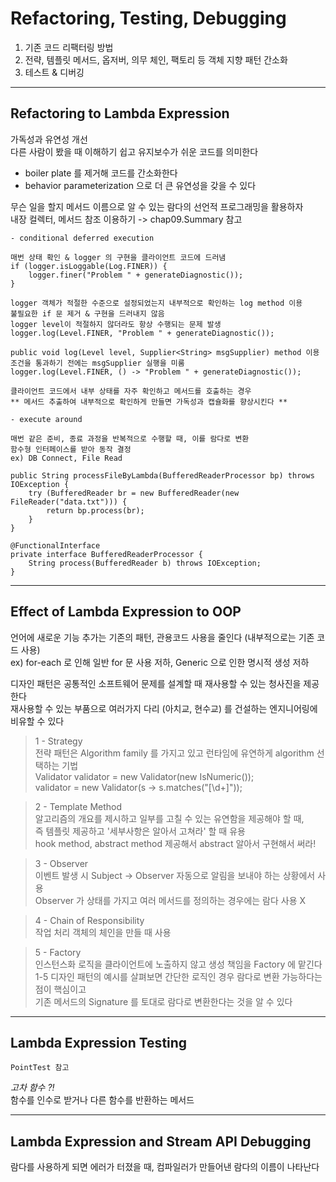 # Refactoring, Testing, Debugging

1. 기존 코드 리팩터링 방법
2. 전략, 템플릿 메서드, 옵저버, 의무 체인, 팩토리 등 객체 지향 패턴 간소화
3. 테스트 & 디버깅

<hr>

## Refactoring to Lambda Expression

가독성과 유연성 개선 <br>
다른 사람이 봤을 때 이해하기 쉽고 유지보수가 쉬운 코드를 의미한다

- boiler plate 를 제거해 코드를 간소화한다
- behavior parameterization 으로 더 큰 유연성을 갖을 수 있다

무슨 일을 할지 메서드 이름으로 알 수 있는 람다의 선언적 프로그래밍을 활용하자 <br>
내장 컬렉터, 메서드 참조 이용하기 -> chap09.Summary 참고

~~~
- conditional deferred execution

매번 상태 확인 & logger 의 구현을 클라이언트 코드에 드러냄
if (logger.isLoggable(Log.FINER)) {
    logger.finer("Problem " + generateDiagnostic());
}

logger 객체가 적절한 수준으로 설정되었는지 내부적으로 확인하는 log method 이용
불필요한 if 문 제거 & 구현을 드러내지 않음
logger level이 적절하지 않더라도 항상 수행되는 문제 발생
logger.log(Level.FINER, "Problem " + generateDiagnostic());

public void log(Level level, Supplier<String> msgSupplier) method 이용
조건을 통과하기 전에는 msgSupplier 실행을 미룸
logger.log(Level.FINER, () -> "Problem " + generateDiagnostic());

클라이언트 코드에서 내부 상태를 자주 확인하고 메서드를 호출하는 경우
** 메서드 추출하여 내부적으로 확인하게 만들면 가독성과 캡슐화를 향상시킨다 **
~~~

~~~
- execute around

매번 같은 준비, 종료 과정을 반복적으로 수행할 때, 이를 람다로 변환
함수형 인터페이스를 받아 동작 결정
ex) DB Connect, File Read

public String processFileByLambda(BufferedReaderProcessor bp) throws IOException {
    try (BufferedReader br = new BufferedReader(new FileReader("data.txt"))) {
        return bp.process(br);
    }
}

@FunctionalInterface
private interface BufferedReaderProcessor {
    String process(BufferedReader b) throws IOException;
}
~~~

<hr>

## Effect of Lambda Expression to OOP

언어에 새로운 기능 추가는 기존의 패턴, 관용코드 사용을 줄인다 (내부적으로는 기존 코드 사용) <br>
ex) for-each 로 인해 일반 for 문 사용 저하, Generic 으로 인한 명시적 생성 저하

디자인 패턴은 공통적인 소프트웨어 문제를 설계할 때 재사용할 수 있는 청사진을 제공한다 <br>
재사용할 수 있는 부품으로 여러가지 다리 (아치교, 현수교) 를 건설하는 엔지니어링에 비유할 수 있다

> 1 - Strategy <br>
> 전략 패턴은 Algorithm family 를 가지고 있고 런타임에 유연하게 algorithm 선택하는 기법 <br>
> Validator validator = new Validator(new IsNumeric()); <br>
> validator = new Validator(s -> s.matches("[\\d+]"));

> 2 - Template Method <br>
> 알고리즘의 개요를 제시하고 일부를 고칠 수 있는 유연함을 제공해야 할 때, <br>
> 즉 템플릿 제공하고 '세부사항은 알아서 고쳐라' 할 때 유용 <br>
> hook method, abstract method 제공해서 abstract 알아서 구현해서 써라!

> 3 - Observer <br>
> 이벤트 발생 시 Subject -> Observer 자동으로 알림을 보내야 하는 상황에서 사용 <br>
> Observer 가 상태를 가지고 여러 메서드를 정의하는 경우에는 람다 사용 X

> 4 - Chain of Responsibility <br>
> 작업 처리 객체의 체인을 만들 때 사용

> 5 - Factory <br>
> 인스턴스화 로직을 클라이언트에 노출하지 않고 생성 책임을 Factory 에 맡긴다 <br>
> 1-5 디자인 패턴의 예시를 살펴보면 간단한 로직인 경우 람다로 변환 가능하다는 점이 핵심이고 <br>
> 기존 메서드의 Signature 를 토대로 람다로 변환한다는 것을 알 수 있다

<hr>

## Lambda Expression Testing

`PointTest 참고`

<i>고차 함수 ?!</i><br>
함수를 인수로 받거나 다른 함수를 반환하는 메서드

<hr>

## Lambda Expression and Stream API Debugging

람다를 사용하게 되면 에러가 터졌을 때, 컴파일러가 만들어낸 람다의 이름이 나타난다 <br>
